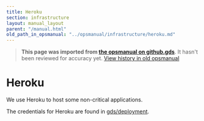 ```yaml
---
title: Heroku
section: infrastructure
layout: manual_layout
parent: "/manual.html"
old_path_in_opsmanual: "../opsmanual/infrastructure/heroku.md"
---
```




> **This page was imported from [the opsmanual on github.gds](https://github.gds/gds/opsmanual)**.
It hasn't been reviewed for accuracy yet.
[View history in old opsmanual](https://github.gds/gds/opsmanual/tree/master/infrastructure/heroku.md)


# Heroku

We use Heroku to host some non-critical applications.

The credentials for Heroku are found in [gds/deployment](https://github.gds/gds/deployment/blob/master/pass/infra/heroku.gpg).

